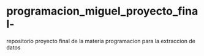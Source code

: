 # programacion_miguel_proyecto_final-
repositorio proyecto final de la materia programacion para la extraccion de datos 
